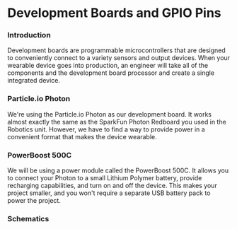 # Development Boards and GPIO Pins

### Introduction

Development boards are programmable microcontrollers that are designed to conveniently connect to a variety sensors and output devices. When your wearable device goes into production, an engineer will take all of the components and the development board processor and create a single integrated device.

### Particle.io Photon

We're using the Particle.io Photon as our development board. It works almost exactly the same as the SparkFun Photon Redboard you used in the Robotics unit. However, we have to find a way to provide power in a convenient format that makes the device wearable.

### PowerBoost 500C

We will be using a power module called the PowerBoost 500C. It allows you to connect your Photon to a small Lithium Polymer battery, provide recharging capabilities, and turn on and off the device. This makes your project smaller, and you won't require a separate USB battery pack to power the project.

### Schematics

